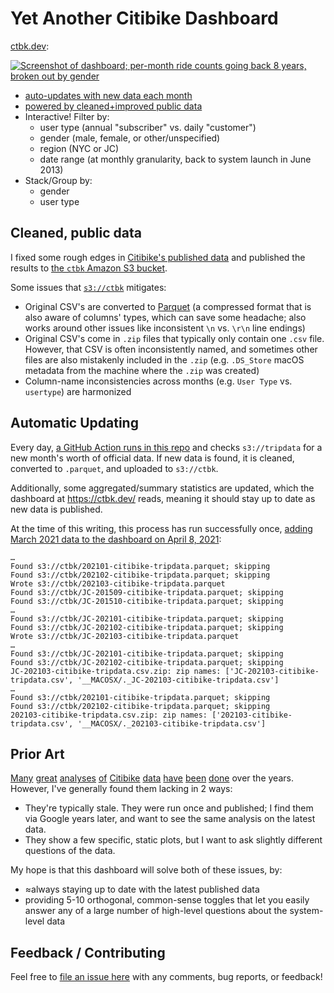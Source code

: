 # Yet Another Citibike Dashboard
[ctbk.dev](https://www.ctbk.dev/):

[![Screenshot of dashboard; per-month ride counts going back 8 years, broken out by gender](https://user-images.githubusercontent.com/465045/115073461-5ca59200-9ec6-11eb-9d06-570fd2e0cc17.png)](https://www.ctbk.dev/)

- [auto-updates with new data each month](#auto-update)
- [powered by cleaned+improved public data](#cleaned-data)
- Interactive! Filter by:
  - user type (annual "subscriber" vs. daily "customer")
  - gender (male, female, or other/unspecified)
  - region (NYC or JC)
  - date range (at monthly granularity, back to system launch in June 2013)
- Stack/Group by:
  - gender
  - user type

## Cleaned, public data <a id="cleaned-data"></a>
I fixed some rough edges in [Citibike's published data][citibike system data] and published the results to [the `ctbk` Amazon S3 bucket][`s3://ctbk`].

Some issues that [`s3://ctbk`] mitigates:
- Original CSV's are converted to [Parquet] (a compressed format that is also aware of columns' types, which can save some headache; also works around other issues like inconsistent `\n` vs. `\r\n` line endings)
- Original CSV's come in `.zip` files that typically only contain one `.csv` file. However, that CSV is often inconsistently named, and sometimes other files are also mistakenly included in the `.zip` (e.g. `.DS_Store` macOS metadata from the machine where the `.zip` was created)
- Column-name inconsistencies across months (e.g. `User Type` vs. `usertype`) are harmonized

## Automatic Updating <a id="auto-update"></a>
Every day, [a GitHub Action runs in this repo](https://github.com/neighbor-ryan/citibike/actions) and checks `s3://tripdata` for a new month's worth of official data. If new data is found, it is cleaned, converted to `.parquet`, and uploaded to `s3://ctbk`.

Additionally, some aggregated/summary statistics are updated, which the dashboard at https://ctbk.dev/ reads, meaning it should stay up to date as new data is published.

At the time of this writing, this process has run successfully once, [adding March 2021 data to the dashboard on April 8, 2021][202103 GHA]:
```
…
Found s3://ctbk/202101-citibike-tripdata.parquet; skipping
Found s3://ctbk/202102-citibike-tripdata.parquet; skipping
Wrote s3://ctbk/202103-citibike-tripdata.parquet
Found s3://ctbk/JC-201509-citibike-tripdata.parquet; skipping
Found s3://ctbk/JC-201510-citibike-tripdata.parquet; skipping
…
Found s3://ctbk/JC-202101-citibike-tripdata.parquet; skipping
Found s3://ctbk/JC-202102-citibike-tripdata.parquet; skipping
Wrote s3://ctbk/JC-202103-citibike-tripdata.parquet
…
Found s3://ctbk/JC-202101-citibike-tripdata.parquet; skipping
Found s3://ctbk/JC-202102-citibike-tripdata.parquet; skipping
JC-202103-citibike-tripdata.csv.zip: zip names: ['JC-202103-citibike-tripdata.csv', '__MACOSX/._JC-202103-citibike-tripdata.csv']
…
Found s3://ctbk/202101-citibike-tripdata.parquet; skipping
Found s3://ctbk/202102-citibike-tripdata.parquet; skipping
202103-citibike-tripdata.csv.zip: zip names: ['202103-citibike-tripdata.csv', '__MACOSX/._202103-citibike-tripdata.csv']
```

## Prior Art
[Many][ckran-20210305] [great][toddschneider-20160113] [analyses][jc-analysis-2017] [of][jc-analysis-2018] [Citibike][datastudio-analysis] [data][cl2871-analysis] [have][tableau #citibike] [been][coursera citibike viz course] [done][juanjocarin analysis] over the years. However, I've generally found them lacking in 2 ways:
- They're typically stale. They were run once and published; I find them via Google years later, and want to see the same analysis on the latest data.
- They show a few specific, static plots, but I want to ask slightly different questions of the data.

My hope is that this dashboard will solve both of these issues, by:
- ≈always staying up to date with the latest published data
- providing 5-10 orthogonal, common-sense toggles that let you easily answer any of a large number of high-level questions about the system-level data

## Feedback / Contributing
Feel free to [file an issue here](https://github.com/neighbor-ryan/citibike/issues) with any comments, bug reports, or feedback!

[ckran-20210305]: https://towardsdatascience.com/exploring-the-effects-of-the-pandemic-on-nyc-bike-share-usage-ab79f67ac2df
[toddschneider-20160113]: https://toddwschneider.com/posts/a-tale-of-twenty-two-million-citi-bikes-analyzing-the-nyc-bike-share-system/
[jc-analysis-2017]: https://www.bikejc.org/resources/citibikejc-2017
[jc-analysis-2018]: https://www.bikejc.org/citi-bike-usage-jersey-city-2018
[datastudio-analysis]: https://datastudio.google.com/u/0/reporting/a6fc910f-b100-4ac5-a72b-2fa35880f149/page/SKniB
[cl2871-analysis]: https://github.com/cl2871/citibike
[tableau #citibike]: https://public.tableau.com/en-gb/search/all/%23CitiBike
[coursera citibike viz course]: https://www.coursera.org/projects/visualizing-citibike-trips-tableau
[juanjocarin analysis]: http://juanjocarin.github.io/Citibike-viz/

[citibike system data]: https://www.citibikenyc.com/system-data
[citibike s3 index]: https://s3.amazonaws.com/tripdata/index.html
[`s3://ctbk`]: https://s3.amazonaws.com/ctbk/index.html
[Parquet]: https://parquet.apache.org/
[202103 GHA]: https://github.com/neighbor-ryan/citibike/runs/2304544335?check_suite_focus=true#step:6:104
